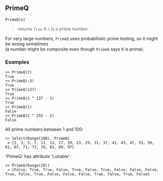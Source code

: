 ## PrimeQ

```
PrimeQ(n)
```

> returns `True` if `n` is a prime number.   
 
For very large numbers, `PrimeQ` uses probabilistic prime testing, so it might be wrong sometimes   
(a number might be composite even though `PrimeQ` says it is prime).

### Examples

```
>> PrimeQ(2)   
True   
>> PrimeQ(-3)   
True   
>> PrimeQ(137)   
True   
>> PrimeQ(2 ^ 127 - 1)   
True   
>> PrimeQ(1)   
False   
>> PrimeQ(2 ^ 255 - 1)   
False   
```

All prime numbers between 1 and 100:   
```
>> Select(Range(100), PrimeQ)   
 = {2, 3, 5, 7, 11, 13, 17, 19, 23, 29, 31, 37, 41, 43, 47, 53, 59, 61, 67, 71, 73, 79, 83, 89, 97}   
```
'PrimeQ' has attribute 'Listable': 
```  
>> PrimeQ(Range(20))   
 = {False, True, True, False, True, False, True, False, False, False, True, False, True, False, False, False, True, False, True, False}   
```
